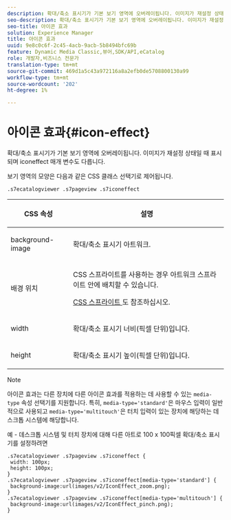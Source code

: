 ```yaml
---
description: 확대/축소 표시기가 기본 보기 영역에 오버레이됩니다. 이미지가 재설정 상태일 때 표시되며 iconeffect 매개 변수도 다릅니다.
seo-description: 확대/축소 표시기가 기본 보기 영역에 오버레이됩니다. 이미지가 재설정 상태일 때 표시되며 iconeffect 매개 변수도 다릅니다.
seo-title: 아이콘 효과
solution: Experience Manager
title: 아이콘 효과
uuid: 9e8c0c6f-2c45-4acb-9acb-5b8494bfc69b
feature: Dynamic Media Classic,뷰어,SDK/API,eCatalog
role: 개발자,비즈니스 전문가
translation-type: tm+mt
source-git-commit: 469d1a5c43a972116a8a2efb0de5708800130a99
workflow-type: tm+mt
source-wordcount: '202'
ht-degree: 1%

---
```



# 아이콘 효과{#icon-effect}

확대/축소 표시기가 기본 보기 영역에 오버레이됩니다. 이미지가 재설정 상태일 때 표시되며 iconeffect 매개 변수도 다릅니다.

<!--<a id="section_061E550C1C1D4DB2BD663A898895B38C"></a>-->

보기 영역의 모양은 다음과 같은 CSS 클래스 선택기로 제어됩니다.

```
.s7ecatalogviewer .s7pageview .s7iconeffect
```

<table id="table_94EE3F5BBE4547C0B4943471CEE7EDE4"> 
 <thead> 
  <tr> 
   <th colname="col1" class="entry"> <p> CSS 속성 </p> </th> 
   <th colname="col2" class="entry"> <p>설명 </p> </th> 
  </tr> 
 </thead>
 <tbody> 
  <tr> 
   <td colname="col1"> <p> <span class="codeph"> background-image  </span> </p> </td> 
   <td colname="col2"> <p> 확대/축소 표시기 아트워크. </p> </td> 
  </tr> 
  <tr> 
   <td colname="col1"> <p> <span class="codeph"> 배경 위치  </span> </p> </td> 
   <td colname="col2"> <p> CSS 스프라이트를 사용하는 경우 아트워크 스프라이트 안에 배치할 수 있습니다. </p> <p><a href="../../../c-html5-s7-aem-asset-viewers/c-html5-20-ecatalog-viewer-about/c-html5-20-ecatalog-viewer-customizingviewer/c-html5-20-ecatalog-viewer-customizingviewer.md#section-9d570f95eb2443aca74c1b02f6e89aff" format="dita" scope="local"> CSS 스프라이트 </a>도 참조하십시오. </p> </td> 
  </tr> 
  <tr> 
   <td colname="col1"> <p> <span class="codeph"> width </span> </p> </td> 
   <td colname="col2"> <p>확대/축소 표시기 너비(픽셀 단위)입니다. </p> </td> 
  </tr> 
  <tr> 
   <td colname="col1"> <p> <span class="codeph"> height </span> </p> </td> 
   <td colname="col2"> <p>확대/축소 표시기 높이(픽셀 단위)입니다. </p> </td> 
  </tr> 
 </tbody> 
</table>

>[!NOTE]
>
>아이콘 효과는 다른 장치에 다른 아이콘 효과를 적용하는 데 사용할 수 있는 `media-type` 속성 선택기를 지원합니다. 특히, `media-type='standard'`은 마우스 입력이 일반적으로 사용되고 `media-type='multitouch'`은 터치 입력이 있는 장치에 해당하는 데스크톱 시스템에 해당합니다.

예 - 데스크톱 시스템 및 터치 장치에 대해 다른 아트로 100 x 100픽셀 확대/축소 표시기를 설정하려면

```
.s7ecatalogviewer .s7pageview .s7iconeffect { 
 width: 100px; 
 height: 100px; 
} 
.s7ecatalogviewer .s7pageview .s7iconeffect[media-type='standard'] { 
 background-image:url(images/v2/IconEffect_zoom.png); 
} 
.s7ecatalogviewer .s7pageview .s7iconeffect[media-type='multitouch'] { 
 background-image:url(images/v2/IconEffect_pinch.png); 
}
```

